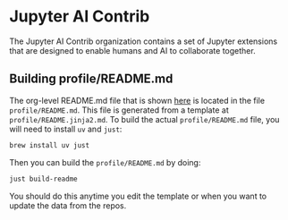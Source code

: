 # Jupyter AI Contrib

The Jupyter AI Contrib organization contains a set of Jupyter extensions that are designed to enable humans and AI to collaborate together.

## Building profile/README.md

The org-level README.md file that is shown [here](https://github.com/jupyter-ai-contrib) is located in the file `profile/README.md`. This file is generated from a template at `profile/README.jinja2.md`. To build the actual `profile/README.md` file, you will need to install `uv` and `just`:

```bash
brew install uv just
```

Then you can build the `profile/README.md` by doing:

```bash
just build-readme
```

You should do this anytime you edit the template or when you want to update the data from the repos.